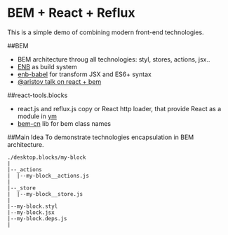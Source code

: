 # BEM + React + Reflux
This is a simple demo of combining modern front-end technologies.

##BEM
  * BEM architecture throug all technologies: styl, stores, actions, jsx..
  * [ENB](https://github.com/enb-make/enb) as build system
  * [enb-babel](https://github.com/s-panferov/enb-babel) for transform JSX and ES6+ syntax
  * [@aristov talk on react + bem](https://events.yandex.ru/lib/talks/2132/)

##react-tools.blocks
  * react.js and reflux.js copy or React http loader, that provide React as a module in [ym](https://github.com/ymaps/modules)
  * [bem-cn](https://github.com/albburtsev/bem-cn) lib for bem class names

##Main Idea
To demonstrate technologies encapsulation in BEM architecture.

```
./desktop.blocks/my-block
|
|--_actions
|  |--my-block__actions.js
|
|--_store
|  |--my-block__store.js
|
|--my-block.styl
|--my-block.jsx
|--my-block.deps.js
|
```



